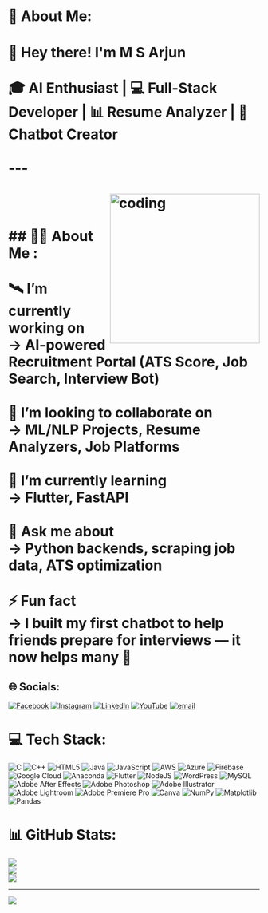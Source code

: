 # 💫 About Me:
# 👋 Hey there! I'm M S Arjun<br><br>🎓 AI Enthusiast | 💻 Full-Stack Developer | 📊 Resume Analyzer | 🤖 Chatbot Creator<br><br>---<br><br><img align="right" alt="coding" width="300" src="https://raw.githubusercontent.com/M-S-Arjun/M-S-Arjun/main/assets/developer.svg"><br><br>## 🙋‍♂ About Me :<br><br>🛰 I’m currently working on  <br>→ AI-powered Recruitment Portal (ATS Score, Job Search, Interview Bot)<br><br>🤝 I’m looking to collaborate on  <br>→ ML/NLP Projects, Resume Analyzers, Job Platforms<br><br>🌱 I’m currently learning  <br>→ Flutter, FastAPI<br><br>💬 Ask me about  <br>→ Python backends, scraping job data, ATS optimization<br><br>⚡ Fun fact  <br>→ I built my first chatbot to help friends prepare for interviews — it now helps many 🎯<br>


## 🌐 Socials:
[![Facebook](https://img.shields.io/badge/Facebook-%231877F2.svg?logo=Facebook&logoColor=white)](https://facebook.com/https://www.facebook.com/arjun.ms.7524/) [![Instagram](https://img.shields.io/badge/Instagram-%23E4405F.svg?logo=Instagram&logoColor=white)](https://instagram.com/https://www.instagram.com/arjun_.ms/) [![LinkedIn](https://img.shields.io/badge/LinkedIn-%230077B5.svg?logo=linkedin&logoColor=white)](https://linkedin.com/in/https://www.linkedin.com/in/ms-arjun/) [![YouTube](https://img.shields.io/badge/YouTube-%23FF0000.svg?logo=YouTube&logoColor=white)](https://youtube.com/@https://www.youtube.com/@arjunms1503) [![email](https://img.shields.io/badge/Email-D14836?logo=gmail&logoColor=white)](mailto:arjunmstdpa@gmail.com) 

# 💻 Tech Stack:
![C](https://img.shields.io/badge/c-%2300599C.svg?style=for-the-badge&logo=c&logoColor=white) ![C++](https://img.shields.io/badge/c++-%2300599C.svg?style=for-the-badge&logo=c%2B%2B&logoColor=white) ![HTML5](https://img.shields.io/badge/html5-%23E34F26.svg?style=for-the-badge&logo=html5&logoColor=white) ![Java](https://img.shields.io/badge/java-%23ED8B00.svg?style=for-the-badge&logo=openjdk&logoColor=white) ![JavaScript](https://img.shields.io/badge/javascript-%23323330.svg?style=for-the-badge&logo=javascript&logoColor=%23F7DF1E) ![AWS](https://img.shields.io/badge/AWS-%23FF9900.svg?style=for-the-badge&logo=amazon-aws&logoColor=white) ![Azure](https://img.shields.io/badge/azure-%230072C6.svg?style=for-the-badge&logo=microsoftazure&logoColor=white) ![Firebase](https://img.shields.io/badge/firebase-%23039BE5.svg?style=for-the-badge&logo=firebase) ![Google Cloud](https://img.shields.io/badge/GoogleCloud-%234285F4.svg?style=for-the-badge&logo=google-cloud&logoColor=white) ![Anaconda](https://img.shields.io/badge/Anaconda-%2344A833.svg?style=for-the-badge&logo=anaconda&logoColor=white) ![Flutter](https://img.shields.io/badge/Flutter-%2302569B.svg?style=for-the-badge&logo=Flutter&logoColor=white) ![NodeJS](https://img.shields.io/badge/node.js-6DA55F?style=for-the-badge&logo=node.js&logoColor=white) ![WordPress](https://img.shields.io/badge/WordPress-%23117AC9.svg?style=for-the-badge&logo=WordPress&logoColor=white) ![MySQL](https://img.shields.io/badge/mysql-4479A1.svg?style=for-the-badge&logo=mysql&logoColor=white) ![Adobe After Effects](https://img.shields.io/badge/Adobe%20After%20Effects-9999FF.svg?style=for-the-badge&logo=Adobe%20After%20Effects&logoColor=white) ![Adobe Photoshop](https://img.shields.io/badge/adobe%20photoshop-%2331A8FF.svg?style=for-the-badge&logo=adobe%20photoshop&logoColor=white) ![Adobe Illustrator](https://img.shields.io/badge/adobe%20illustrator-%23FF9A00.svg?style=for-the-badge&logo=adobe%20illustrator&logoColor=white) ![Adobe Lightroom](https://img.shields.io/badge/Adobe%20Lightroom-31A8FF.svg?style=for-the-badge&logo=Adobe%20Lightroom&logoColor=white) ![Adobe Premiere Pro](https://img.shields.io/badge/Adobe%20Premiere%20Pro-9999FF.svg?style=for-the-badge&logo=Adobe%20Premiere%20Pro&logoColor=white) ![Canva](https://img.shields.io/badge/Canva-%2300C4CC.svg?style=for-the-badge&logo=Canva&logoColor=white) ![NumPy](https://img.shields.io/badge/numpy-%23013243.svg?style=for-the-badge&logo=numpy&logoColor=white) ![Matplotlib](https://img.shields.io/badge/Matplotlib-%23ffffff.svg?style=for-the-badge&logo=Matplotlib&logoColor=black) ![Pandas](https://img.shields.io/badge/pandas-%23150458.svg?style=for-the-badge&logo=pandas&logoColor=white)
# 📊 GitHub Stats:
![](https://github-readme-stats.vercel.app/api?username=M-S-Arjun&theme=dark&hide_border=false&include_all_commits=false&count_private=false)<br/>
![](https://nirzak-streak-stats.vercel.app/?user=M-S-Arjun&theme=dark&hide_border=false)<br/>
![](https://github-readme-stats.vercel.app/api/top-langs/?username=M-S-Arjun&theme=dark&hide_border=false&include_all_commits=false&count_private=false&layout=compact)

---
[![](https://visitcount.itsvg.in/api?id=M-S-Arjun&icon=0&color=0)](https://visitcount.itsvg.in)

<!-- Proudly created with GPRM ( https://gprm.itsvg.in ) -->
